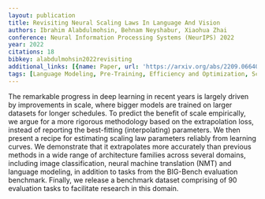 ```yaml
---
layout: publication
title: Revisiting Neural Scaling Laws In Language And Vision
authors: Ibrahim Alabdulmohsin, Behnam Neyshabur, Xiaohua Zhai
conference: Neural Information Processing Systems (NeurIPS) 2022
year: 2022
citations: 18
bibkey: alabdulmohsin2022revisiting
additional_links: [{name: Paper, url: 'https://arxiv.org/abs/2209.06640'}]
tags: [Language Modeling, Pre-Training, Efficiency and Optimization, Scaling Laws]
---
```

The remarkable progress in deep learning in recent years is largely driven by
improvements in scale, where bigger models are trained on larger datasets for
longer schedules. To predict the benefit of scale empirically, we argue for a
more rigorous methodology based on the extrapolation loss, instead of reporting
the best-fitting (interpolating) parameters. We then present a recipe for
estimating scaling law parameters reliably from learning curves. We demonstrate
that it extrapolates more accurately than previous methods in a wide range of
architecture families across several domains, including image classification,
neural machine translation (NMT) and language modeling, in addition to tasks
from the BIG-Bench evaluation benchmark. Finally, we release a benchmark
dataset comprising of 90 evaluation tasks to facilitate research in this
domain.